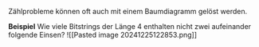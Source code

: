 Zählprobleme können oft auch mit einem Baumdiagramm gelöst werden.

**Beispiel**
Wie viele Bitstrings der Länge $4$ enthalten nicht zwei aufeinander folgende Einsen?
![[Pasted image 20241225122853.png]]